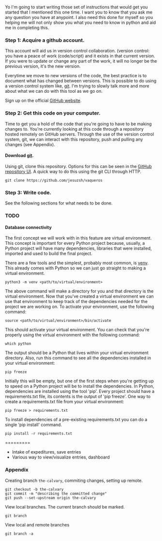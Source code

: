 Yo I'm going to start writing those set of instructions that would get you
started that I mentioned this one time. I want you to know that you ask me any
question you have at anypoint. I also need this done for myself so you helping
me will not only show you what you need to know in python and aid me in
completing this.

### Step 1: Acquire a github account. 
This account will aid us in version control collaboration. (version control:
you have a peace of work (code/script) and it exists in that current version.
If you were to update or change any part of the work, it will no longer be
the previous version, it's the new version. 

Everytime we move to new versions of the code, the best practice is to
document what has changed between versions. This is possible to do using a
version control system like, [git](https://git-scm.com/). I'm trying to slowly
talk more and more about what we can do with this tool as we go on.

Sign up on the official [GitHub website](https://github.com/).


### Step 2: Get this code on your computer.
Time to get you a hold of the code that you're going to have to be making
changes to. You're currently looking at this code through a repository hosted
remotely on GitHub servers. Through the use of the version control system, git,
we can interact with this repository, push and pulling any changes (see
Appendix). 

#### Download [git](https://git-scm.com/).

Using git, clone this repository. Options for this can be seen in the [GitHub
repository UI](https://github.com/jesuzsh/vaqueros). A quick way to do this
using the git CLI through HTTP.

    git clone https://github.com/jesuzsh/vaqueros


### Step 3: Write code.
See the following sections for what needs to be done. 


### TODO

#### Database connectivity
The first concept we will work with in this feature are virtual environment.
This concept is important for every Python project because, usually, a Python
project will have many dependencies, libraries that were installed,
imported and used to build the final project. 

There are a few tools and the simplest, probably most common, is
[venv](https://docs.python.org/3/library/venv.html). This already comes with
Python so we can just go straight to making a virtual environment.

    python3 -m venv <path/to/virtual/environment>

The above command will make a directory for you and that directory is the
virtual environment. Now that you've created a virtual environment we can use
that environment to keep track of the dependencies needed for the project we
are working on. To activate your environment, use the following command:

    source <path/to/virtual/environment>/bin/activate

This should activate your virtual environment. You can check that you're
properly using the virtual environment with the following command:

    which python

The output should be a Python that lives within your virtual environment
directory. Also, run this command to see all the dependencies installed in your
virtual environment:

    pip freeze

Initially this will be empty, but one of the first steps when you're getting up
to speed on a Python project will be to install the dependencies. In Python,
dependencies are installed using the tool 'pip'. Every project should have a
requirements.txt file, its contents is the output of 'pip freeze'. One way to
create a requirements.txt file from your virtual environment:

    pip freeze > requirements.txt

To install dependencies of a pre-existing requirements.txt you can do a single
'pip install' command. 

    pip install -r requirements.txt

 =========

* Intake of expeditures, save entries
* Various way to view/visualize entries, dashboard


### Appendix
Creating branch `the-calvary`, commiting changes, setting up remote. 

    git checkout -b the-calvary
    git commit -m "describing the committed change"
    git push --set-upstream origin the-calvary

View local branches. The current branch should be marked. 

    git branch

View local and remote branches

    git branch -a
